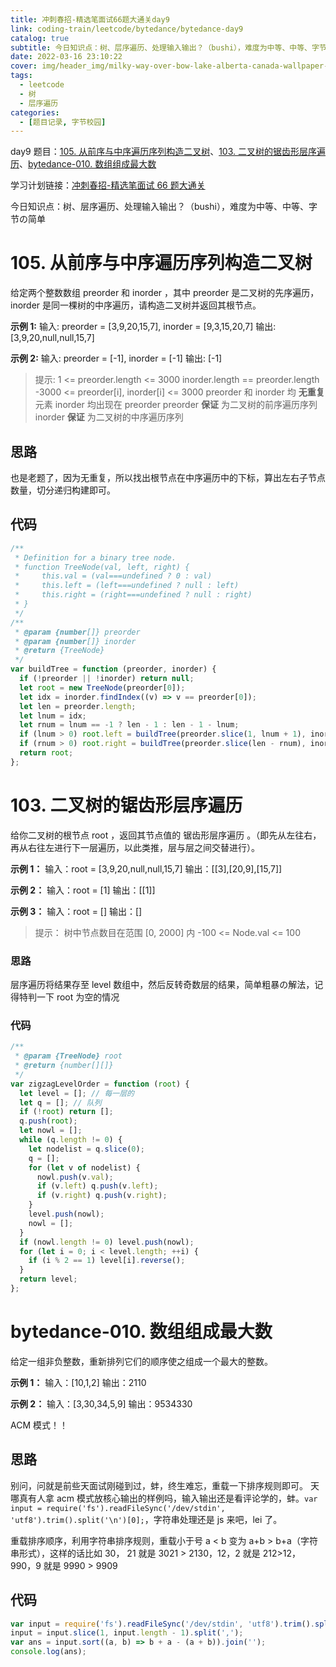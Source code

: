 ```yaml
---
title: 冲刺春招-精选笔面试66题大通关day9
link: coding-train/leetcode/bytedance/bytedance-day9
catalog: true
subtitle: 今日知识点：树、层序遍历、处理输入输出？（bushi），难度为中等、中等、字节の简单
date: 2022-03-16 23:10:22
cover: img/header_img/milky-way-over-bow-lake-alberta-canada-wallpaper-for-1920x1080-63-873.jpg
tags:
  - leetcode
  - 树
  - 层序遍历
categories:
  - [题目记录, 字节校园]
---
```


day9 题目：[105. 从前序与中序遍历序列构造二叉树](https://leetcode-cn.com/problems/construct-binary-tree-from-preorder-and-inorder-traversal/)、[103. 二叉树的锯齿形层序遍历](https://leetcode-cn.com/problems/binary-tree-zigzag-level-order-traversal/)、[bytedance-010. 数组组成最大数](https://leetcode-cn.com/problems/9nsGSS/)

学习计划链接：[冲刺春招-精选笔面试 66 题大通关](https://leetcode-cn.com/study-plan/bytedancecampus/?progress=dcmyjb3)

今日知识点：树、层序遍历、处理输入输出？（bushi），难度为中等、中等、字节の简单

<!-- more -->

# 105. 从前序与中序遍历序列构造二叉树

给定两个整数数组 preorder 和 inorder ，其中 preorder 是二叉树的先序遍历， inorder 是同一棵树的中序遍历，请构造二叉树并返回其根节点。

**示例 1:**
输入: preorder = [3,9,20,15,7], inorder = [9,3,15,20,7]
输出: [3,9,20,null,null,15,7]

**示例 2:**
输入: preorder = [-1], inorder = [-1]
输出: [-1]

> 提示:
> 1 <= preorder.length <= 3000
> inorder.length == preorder.length
> -3000 <= preorder[i], inorder[i] <= 3000
> preorder 和 inorder 均 **无重复** 元素
> inorder 均出现在 preorder
> preorder **保证** 为二叉树的前序遍历序列
> inorder **保证** 为二叉树的中序遍历序列

## 思路

也是老题了，因为无重复，所以找出根节点在中序遍历中的下标，算出左右子节点数量，切分递归构建即可。

## 代码

```js
/**
 * Definition for a binary tree node.
 * function TreeNode(val, left, right) {
 *     this.val = (val===undefined ? 0 : val)
 *     this.left = (left===undefined ? null : left)
 *     this.right = (right===undefined ? null : right)
 * }
 */
/**
 * @param {number[]} preorder
 * @param {number[]} inorder
 * @return {TreeNode}
 */
var buildTree = function (preorder, inorder) {
  if (!preorder || !inorder) return null;
  let root = new TreeNode(preorder[0]);
  let idx = inorder.findIndex((v) => v == preorder[0]);
  let len = preorder.length;
  let lnum = idx;
  let rnum = lnum == -1 ? len - 1 : len - 1 - lnum;
  if (lnum > 0) root.left = buildTree(preorder.slice(1, lnum + 1), inorder.slice(0, lnum + 1));
  if (rnum > 0) root.right = buildTree(preorder.slice(len - rnum), inorder.slice(len - rnum));
  return root;
};
```

# 103. 二叉树的锯齿形层序遍历

给你二叉树的根节点 root ，返回其节点值的 锯齿形层序遍历 。（即先从左往右，再从右往左进行下一层遍历，以此类推，层与层之间交替进行）。

**示例 1：**
输入：root = [3,9,20,null,null,15,7]
输出：[[3],[20,9],[15,7]]

**示例 2：**
输入：root = [1]
输出：[[1]]

**示例 3：**
输入：root = []
输出：[]

> 提示：
> 树中节点数目在范围 [0, 2000] 内
> -100 <= Node.val <= 100

### 思路

层序遍历将结果存至 level 数组中，然后反转奇数层的结果，简单粗暴の解法，记得特判一下 root 为空的情况

### 代码

```js
/**
 * @param {TreeNode} root
 * @return {number[][]}
 */
var zigzagLevelOrder = function (root) {
  let level = []; // 每一层的
  let q = []; // 队列
  if (!root) return [];
  q.push(root);
  let nowl = [];
  while (q.length != 0) {
    let nodelist = q.slice(0);
    q = [];
    for (let v of nodelist) {
      nowl.push(v.val);
      if (v.left) q.push(v.left);
      if (v.right) q.push(v.right);
    }
    level.push(nowl);
    nowl = [];
  }
  if (nowl.length != 0) level.push(nowl);
  for (let i = 0; i < level.length; ++i) {
    if (i % 2 == 1) level[i].reverse();
  }
  return level;
};
```

# bytedance-010. 数组组成最大数

给定一组非负整数，重新排列它们的顺序使之组成一个最大的整数。

**示例 1：**
输入：[10,1,2]
输出：2110

**示例 2：**
输入：[3,30,34,5,9]
输出：9534330

ACM 模式！！

## 思路

别问，问就是前些天面试刚碰到过，蚌，终生难忘，重载一下排序规则即可。
天哪真有人拿 acm 模式放核心输出的样例吗，输入输出还是看评论学的，蚌。`var input = require('fs').readFileSync('/dev/stdin', 'utf8').trim().split('\n')[0];`，字符串处理还是 js 来吧，lei 了。

重载排序顺序，利用字符串排序规则，重载小于号 a < b 变为 a+b > b+a（字符串形式），这样的话比如 30， 21 就是 3021 > 2130，12，2 就是 212>12，990，9 就是 9990 > 9909

## 代码

```js
var input = require('fs').readFileSync('/dev/stdin', 'utf8').trim().split('\n')[0];
input = input.slice(1, input.length - 1).split(',');
var ans = input.sort((a, b) => b + a - (a + b)).join('');
console.log(ans);
```
